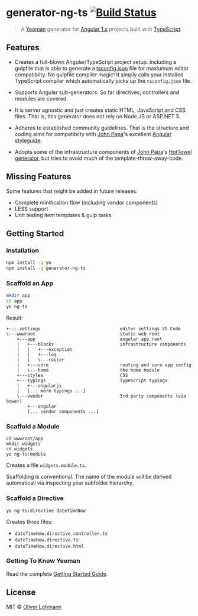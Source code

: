 # generator-ng-ts [![Build Status](https://secure.travis-ci.org/olohmann/generator-ng-ts.png?branch=master)](https://travis-ci.org/olohmann/generator-ng-ts)

> A [Yeoman](http://yeoman.io) generator for [Angular 1.x](https://angularjs.org/) projects built with [TypeScript](http://www.typescriptlang.org/).

## Features

* Creates a full-blown Angular/TypeScript project setup. Including a gulpfile that is able to generate a [tsconfig.json](https://github.com/Microsoft/TypeScript/wiki/tsconfig.json) file for maxiumum editor compatibilty. No gulpfile compiler magic! It simply calls your installed TypeScript compiler which automatically picks up the `tsconfig.json` file.

* Supports Angular sub-generators. So far directives, controllers and modules are covered.

* It is server agnostic and just creates static HTML, JavaScript and CSS files. That is, this generator does not rely on Node.JS or ASP.NET 5. 

* Adheres to established community guidelines. That is the structure and coding aims for compatibilty with [John Papa](http://www.johnpapa.net/)'s excellent [Angular styleguide]().

* Adopts some of the infrastructure components of [John Papa](http://www.johnpapa.net/)'s [HotTowel generator](https://github.com/johnpapa/generator-hottowel), but tries to avoid much of the template-throw-away-code.

## Missing Features

Some features that might be added in future releases:

* Complete minification flow (including vendor components)
* LESS support
* Unit testing item templates & gulp tasks

## Getting Started

### Installation

```bash
npm install -g yo
npm install -g generator-ng-ts
```

### Scaffold an App
```bash
mkdir app
cd app
yo ng-ts 
```

Result:
```
+---.settings                              editor settings VS Code
\---wwwroot                                static web root
    +---app                                angular app root
    |   +---blocks                         infrastructure components
    |   |   +---exception
    |   |   +---log
    |   |   \---router
    |   +---core                           routing and core app config
    |   \---home                           the home module
    +---styles                             CSS
    +---typings                            TypeScript typings
    |   +---angularjs
    |   [... more typings ...]
    \---vendor                             3rd party components (via bower) 
        +---angular
        [... vendor components ...]
```

### Scaffold a Module
```
cd wwwroot/app
mkdir widgets
cd widgets
yo ng-ts:module
```

Creates a file `widgets.module.ts`.

Scaffolding is conventional. The name of the module will be derived automaticall via inspecting your subfolder hierarchy. 

### Scaffold a Directive
```
yo ng-ts:directive dateTimeNow
```

Creates three files: 

* `dateTimeNow.directive.controller.ts`
* `dateTimeNow.directive.ts`
* `dateTimeNow.directive.html`

### Getting To Know Yeoman

Read the complete [Getting Started Guide](https://github.com/yeoman/yeoman/wiki/Getting-Started).


## License

MIT © [Oliver Lohmann](http://www.oliver-lohmann.me/)
